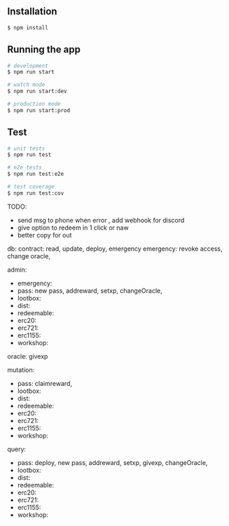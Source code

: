 ## Installation

```bash
$ npm install
```

## Running the app

```bash
# development
$ npm run start

# watch mode
$ npm run start:dev

# production mode
$ npm run start:prod
```

## Test

```bash
# unit tests
$ npm run test

# e2e tests
$ npm run test:e2e

# test coverage
$ npm run test:cov
```

TODO:

- send msg to phone when error , add webhook for discord
- give option to redeem in 1 click or naw
- better copy for out

db:
contract: read, update, deploy, emergency
emergency: revoke access, change oracle,

admin:

- emergency:
- pass: new pass, addreward, setxp, changeOracle,
- lootbox:
- dist:
- redeemable:
- erc20:
- erc721:
- erc1155:
- workshop:

oracle: givexp

mutation:

- pass: claimreward,
- lootbox:
- dist:
- redeemable:
- erc20:
- erc721:
- erc1155:
- workshop:

query:

- pass: deploy, new pass, addreward, setxp, givexp, changeOracle,
- lootbox:
- dist:
- redeemable:
- erc20:
- erc721:
- erc1155:
- workshop:
